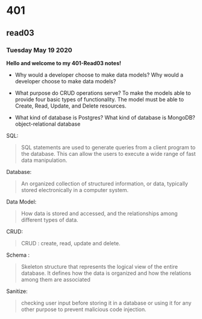 # 401
## read03
### Tuesday May 19 2020

**Hello and welcome to my 401-Read03 notes!**

- Why would a developer choose to make data models?
Why would a developer choose to make data models?


- What purpose do CRUD operations serve?
To make the models able to provide four basic types of functionality. The model must be able to Create, Read, Update, and Delete resources.

- What kind of database is Postgres? What kind of database is MongoDB?
object-relational database

SQL:
> SQL statements are used to generate queries from a client program to the database. This can allow the users to execute a wide range of fast data manipulation.

Database:
> An organized collection of structured information, or data, typically stored electronically in a computer system.

Data Model:
> How data is stored and accessed, and the relationships among different types of data.

CRUD:
> CRUD : create, read, update and delete.

Schema :
> Skeleton structure that represents the logical view of the entire database. It defines how the data is organized and how the relations among them are associated

Sanitize:
> checking user input before storing it in a database or using it for any other purpose to prevent malicious code injection.

